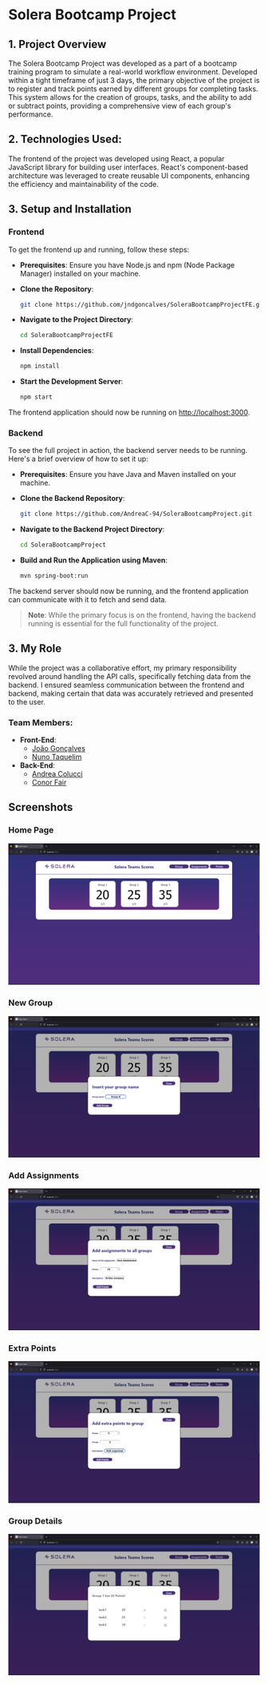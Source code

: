 # Solera Bootcamp Project

## 1. Project Overview

The Solera Bootcamp Project was developed as a part of a bootcamp training program to simulate a real-world workflow environment. Developed within a tight timeframe of just 3 days, the primary objective of the project is to register and track points earned by different groups for completing tasks. This system allows for the creation of groups, tasks, and the ability to add or subtract points, providing a comprehensive view of each group's performance.

## 2. Technologies Used:

The frontend of the project was developed using React, a popular JavaScript library for building user interfaces. React's component-based architecture was leveraged to create reusable UI components, enhancing the efficiency and maintainability of the code.

## 3. Setup and Installation

### Frontend

To get the frontend up and running, follow these steps:

- **Prerequisites**: Ensure you have Node.js and npm (Node Package Manager) installed on your machine.
- **Clone the Repository**:

  ```bash
  git clone https://github.com/jndgoncalves/SoleraBootcampProjectFE.git
  ```

- **Navigate to the Project Directory**:

  ```bash
  cd SoleraBootcampProjectFE
  ```

- **Install Dependencies**:

  ```bash
  npm install
  ```

- **Start the Development Server**:

  ```bash
  npm start
  ```

The frontend application should now be running on [http://localhost:3000](http://localhost:3000).

### Backend

To see the full project in action, the backend server needs to be running. Here's a brief overview of how to set it up:

- **Prerequisites**: Ensure you have Java and Maven installed on your machine.
- **Clone the Backend Repository**:

  ```bash
  git clone https://github.com/AndreaC-94/SoleraBootcampProject.git
  ```

- **Navigate to the Backend Project Directory**:

  ```bash
  cd SoleraBootcampProject
  ```

- **Build and Run the Application using Maven**:

  ```bash
  mvn spring-boot:run
  ```

The backend server should now be running, and the frontend application can communicate with it to fetch and send data.

> **Note**: While the primary focus is on the frontend, having the backend running is essential for the full functionality of the project.

## 3. My Role

While the project was a collaborative effort, my primary responsibility revolved around handling the API calls, specifically fetching data from the backend. I ensured seamless communication between the frontend and backend, making certain that data was accurately retrieved and presented to the user.

### Team Members:

- **Front-End**:
  - [João Gonçalves](https://github.com/jndgoncalves)
  - [Nuno Taquelim](https://github.com/ntaquelim)
- **Back-End**:
  - [Andrea Colucci](https://github.com/AndreaC-94)
  - [Conor Fair](https://github.com/conorjfair)

## Screenshots

### Home Page

![Home Page](public/screenshots/homePage.png)

### New Group

![New Group](public/screenshots/newGroup.png)

### Add Assignments

![Add Assignments](public/screenshots/addAssignments.png)

### Extra Points

![Extra Points](public/screenshots/extraPoints.png)

### Group Details

![Group Details](public/screenshots/groupDetails.png)
